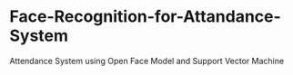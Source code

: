 # Face-Recognition-for-Attandance-System
Attendance System using Open Face Model and Support Vector Machine
